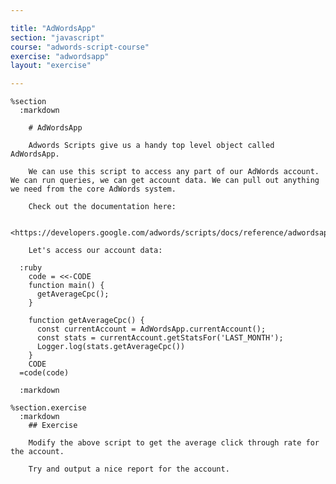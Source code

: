 ```yaml
---

title: "AdWordsApp"
section: "javascript"
course: "adwords-script-course"
exercise: "adwordsapp"
layout: "exercise"

---
```


    %section
      :markdown

        # AdWordsApp

        Adwords Scripts give us a handy top level object called AdWordsApp.

        We can use this script to access any part of our AdWords account. We can run queries, we can get account data. We can pull out anything we need from the core AdWords system.

        Check out the documentation here:

        <https://developers.google.com/adwords/scripts/docs/reference/adwordsapp>

        Let's access our account data:

      :ruby
        code = <<-CODE
        function main() {
          getAverageCpc();
        }

        function getAverageCpc() {
          const currentAccount = AdWordsApp.currentAccount();
          const stats = currentAccount.getStatsFor('LAST_MONTH');
          Logger.log(stats.getAverageCpc())
        }
        CODE
      =code(code)

      :markdown

    %section.exercise
      :markdown
        ## Exercise

        Modify the above script to get the average click through rate for the account.

        Try and output a nice report for the account.
